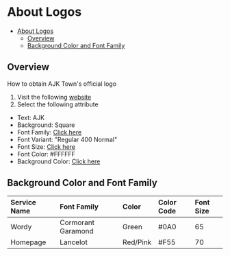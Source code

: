 # About Logos

<!-- TOC -->

- [About Logos](#about-logos)
  - [Overview](#overview)
  - [Background Color and Font Family](#background-color-and-font-family)

<!-- /TOC -->

## Overview

How to obtain AJK Town's official logo

1. Visit the following [website](https://favicon.io/favicon-generator/)
1. Select the following attribute
- Text: AJK
- Background: Square
- Font Family: [Click here](#background-color-and-font-family)
- Font Variant: "Regular 400 Normal"
- Font Size: [Click here](#background-color-and-font-family)
- Font Color: #FFFFFF
- Background Color: [Click here](#background-color-and-font-family)

## Background Color and Font Family

| Service Name | Font Family        | Color    | Color Code | Font Size |
|:-------------|:-------------------|:---------|:-----------|:----------|
| Wordy        | Cormorant Garamond | Green    | #0A0       | 65        |
| Homepage     | Lancelot           | Red/Pink | #F55       | 70        |